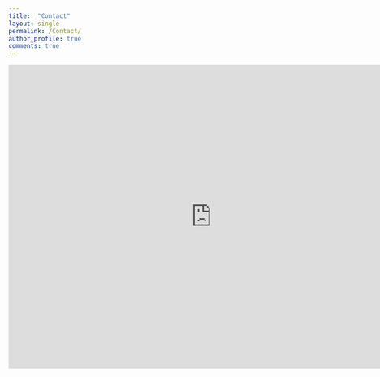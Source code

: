 ```yaml
---
title:  "Contact"
layout: single
permalink: /Contact/
author_profile: true
comments: true
---
```


<iframe src="https://www.google.com/maps/embed?pb=!1m18!1m12!1m3!1d680.7453905943105!2d-1.6076347297662006!3d54.97756327870058!2m3!1f0!2f0!3f0!3m2!1i1024!2i768!4f13.1!3m3!1m2!1s0x0%3A0xa816424696d9c656!2zNTTCsDU4JzM4LjgiTiAxwrAzNicyNC4xIlc!5e0!3m2!1sen!2suk!4v1638623974546!5m2!1sen!2suk" 
        width="800" 
        height="600" 
        style="border:0;" 
        allowfullscreen="" 
        loading="lazy"></iframe>
